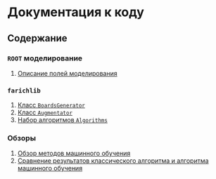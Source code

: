 # Документация к коду

## Содержание

### `ROOT` моделирование
1. [Описание полей моделирования](ROOTfields.md)

### `farichlib`
1. [Класс `BoardsGenerator`](BoardsGenerator.md)
1. [Класс `Augmentator`](Augmentator.md)
1. [Набор алгоритмов `Algorithms`](Algorithms.md)

### Обзоры
1. [Обзор методов машинного обучения](Review_NN.md)
2. [Cравнение результатов классического алгоритма и алгоритма
машинного обучения](ClassicVsML.md)